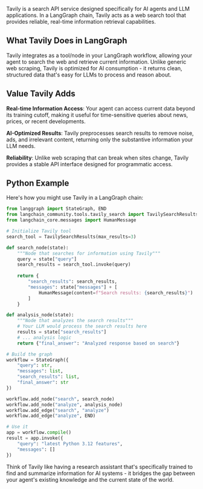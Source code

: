 Tavily is a search API service designed specifically for AI agents and LLM applications. In a LangGraph chain, Tavily acts as a web search tool that provides reliable, real-time information retrieval capabilities.

## What Tavily Does in LangGraph

Tavily integrates as a tool/node in your LangGraph workflow, allowing your agent to search the web and retrieve current information. Unlike generic web scraping, Tavily is optimized for AI consumption - it returns clean, structured data that's easy for LLMs to process and reason about.

## Value Tavily Adds

**Real-time Information Access**: Your agent can access current data beyond its training cutoff, making it useful for time-sensitive queries about news, prices, or recent developments.

**AI-Optimized Results**: Tavily preprocesses search results to remove noise, ads, and irrelevant content, returning only the substantive information your LLM needs.

**Reliability**: Unlike web scraping that can break when sites change, Tavily provides a stable API interface designed for programmatic access.

## Python Example

Here's how you might use Tavily in a LangGraph chain:

```python
from langgraph import StateGraph, END
from langchain_community.tools.tavily_search import TavilySearchResults
from langchain_core.messages import HumanMessage

# Initialize Tavily tool
search_tool = TavilySearchResults(max_results=3)

def search_node(state):
    """Node that searches for information using Tavily"""
    query = state["query"]
    search_results = search_tool.invoke(query)
    
    return {
        "search_results": search_results,
        "messages": state["messages"] + [
            HumanMessage(content=f"Search results: {search_results}")
        ]
    }

def analysis_node(state):
    """Node that analyzes the search results"""
    # Your LLM would process the search results here
    results = state["search_results"]
    # ... analysis logic
    return {"final_answer": "Analyzed response based on search"}

# Build the graph
workflow = StateGraph({
    "query": str,
    "messages": list,
    "search_results": list,
    "final_answer": str
})

workflow.add_node("search", search_node)
workflow.add_node("analyze", analysis_node)
workflow.add_edge("search", "analyze")
workflow.add_edge("analyze", END)

# Use it
app = workflow.compile()
result = app.invoke({
    "query": "latest Python 3.12 features",
    "messages": []
})
```

Think of Tavily like having a research assistant that's specifically trained to find and summarize information for AI systems - it bridges the gap between your agent's existing knowledge and the current state of the world.

